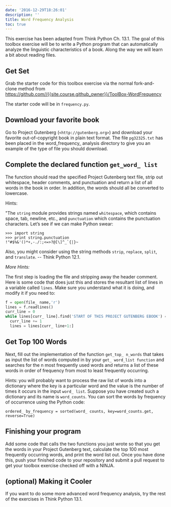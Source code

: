 ```yaml
---
date: '2016-12-29T18:26:01'
description: ''
title: Word Frequency Analysis
toc: true
---
```


This exercise has been adapted from Think Python Ch. 13.1. The goal of this
toolbox exercise will be to write a Python program that can automatically
analyze the linguistic characteristics of a book. Along the way we will learn
a bit about reading files.

## Get Set

Grab the starter code for this toolbox exercise via the normal fork-and-clone
method from <https://github.com//{{site.course.github_owner}}/ToolBox-WordFrequency>

The starter code will be in `frequency.py`.

## Download your favorite book

Go to Project Gutenberg (`<http://gutenberg.org>`) and download your favorite
out-of-copyright book in plain text format. The file `pg32325.txt` has
been placed in the word_frequency_ analysis directory to give you an example of
the type of file you should download.

## Complete the declared function `get_word_ list`

The function should read the specified Project Gutenberg text file, strip out
whitespace, header comments, and punctuation and return a list of all words in
the book in order. In addition, the words should all be converted to
lowercase.

Hints:

"The `string` module provides strings named `whitespace`, which contains
space, tab, newline, etc., and `punctuation` which contains the punctuation
characters. Let’s see if we can make Python swear:

    >>> import string
    >>> print string.punctuation
    !"#$%&'()*+,-./:;<=>?@[\]^_`{|}~

Also, you might consider using the string methods `strip`, `replace`,
`split`, and `translate`. -- Think Python 12.1.

_More Hints:_

The first step is loading the file and stripping away the header comment. Here
is some code that does just this and stores the resultant list of lines in a
variable called `lines`. Make sure you understand what it is doing, and modify
it if you need to:

``` python
f = open(file_ name,'r')
lines = f.readlines()
curr_line = 0
while lines[curr_ line].find('START OF THIS PROJECT GUTENBERG EBOOK') == -1:
  curr_line += 1
  lines = lines[curr_ line+1:]
```

## Get Top 100 Words

Next, fill out the implementation of the function `get_top_ n_words` that takes
as input the list of words computed in by your `get_ word_list function` and
searches for the n most frequently used words and returns a list of these
words in order of frequency from most to least frequently occurring.

Hints: you will probably want to process the raw list of words into a
dictionary where the key is a particular word and the value is the number of
times it occurs in the input `word_ list`. Suppose you have created such a
dictionary and its name is `word_counts`. You can sort the words by frequency
of occurrence using the Python code:

`ordered_ by_frequency = sorted(word_ counts, key=word_counts.get, reverse=True)`

## Finishing your program

Add some code that calls the two functions you just wrote so that you get the
words in your Project Gutenberg text, calculate the top 100 most frequently
occurring words, and print the word list out. Once you have done this, push
your finished code to your repository and submit a pull request to get your
toolbox exercise checked off with a NINJA.

## (optional) Making it Cooler

If you want to do some more advanced word frequency analysis, try the rest of
the exercises in Think Python 13.1.
